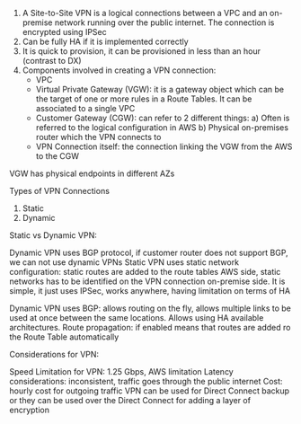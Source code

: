 1. A Site-to-Site VPN is a logical connections between a VPC and an on-premise network running over the public internet. The connection is encrypted using IPSec
2. Can be fully HA if it is implemented correctly
3. It is quick to provision, it can be provisioned in less than an hour (contrast to DX)
4. Components involved in creating a VPN connection:
   - VPC
   - Virtual Private Gateway (VGW): it is a gateway object which can be the target of one or more rules in a Route Tables. It can be associated to a single VPC
   - Customer Gateway (CGW): can refer to 2 different things:
       a) Often is referred to the logical configuration in AWS
       b) Physical on-premises router which the VPN connects to
   - VPN Connection itself: the connection linking the VGW from the AWS to the CGW
  

VGW has physical endpoints in different AZs

Types of VPN Connections 
1. Static
2. Dynamic

Static vs Dynamic VPN:

 Dynamic VPN uses BGP protocol, if customer router does not support BGP, we can not use dynamic VPNs
 Static VPN uses static network configuration: static routes are added to the route tables AWS side, static networks has to be         identified on the VPN connection on-premise side. It is simple, it just uses IPSec, works anywhere, having limitation on terms of HA

 Dynamic VPN uses BGP: allows routing on the fly, allows multiple links to be used at once between the same locations. Allows using HA    available architectures.
 Route propagation: if enabled means that routes are added ro the Route Table automatically

Considerations for VPN:

Speed Limitation for VPN: 1.25 Gbps, AWS limitation
Latency considerations: inconsistent, traffic goes through the public internet
Cost: hourly cost for outgoing traffic
VPN can be used for Direct Connect backup or they can be used over the Direct Connect for adding a layer of encryption
